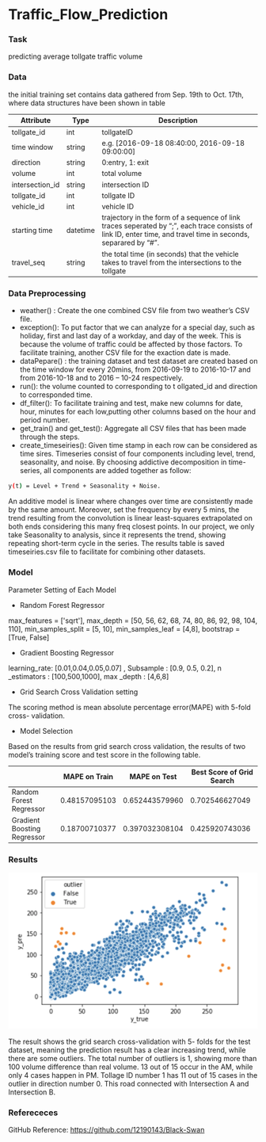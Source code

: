# Traffic_Flow_Prediction


### Task 

predicting average tollgate traffic volume


### Data

the initial training set contains data gathered from Sep. 19th to Oct. 17th, where data structures have been shown in table

|Attribute| Type |Description|
|----------|------------|------|
|tollgate_id| int | tollgateID|
|time window | string |  e.g. [2016-09-18 08:40:00, 2016-09-18 09:00:00] |
|direction | string | 0:entry, 1: exit |
|volume | int | total volume| 
|intersection_id| string |intersection ID |
|tollgate_id| int|tollgate ID|
|vehicle_id |int|vehicle ID|
|starting time| datetime|trajectory in the form of a sequence of link traces seperated by “;”, each trace consists of link ID, enter time, and travel time in seconds, separared by “#”.|
|travel_seq| string|the total time (in seconds) that the vehicle takes to travel from the intersections to the tollgate|

### Data Preprocessing

- weather() : Create the one combined CSV file from two weather’s CSV file.
- exception(): To put factor that we can analyze for a special day, such as holiday, first and last day of a workday, and day of the week. This is because the volume of traffic could be affected by those factors. To facilitate training, another CSV file for the exaction date is made.
- dataPepare() :  the training dataset and test dataset are created based on the time window for every 20mins, from 2016-09-19 to 2016-10-17 and from 2016-10-18 and to 2016 – 10-24 respectively.
- run():  the volume counted to corresponding to t ollgated_id and direction to corresponded time.
- df_filter(): To facilitate training and test, make new columns for date, hour, minutes for each low,putting other columns based on the hour and period number. 
- get_train() and get_test(): Aggregate all CSV files that has been made through the steps.
- create_timeseiries(): Given time stamp in each row can be considered as time sires. Timeseries consist of four components including level, trend, seasonality, and noise. By choosing addictive decomposition in time-series,
all components are added together as follow:

```sh
y(t) = Level + Trend + Seasonality + Noise.

```
An additive model is linear where changes over time are consistently made by the same amount. Moreover, set the frequency by every 5 mins, the trend resulting from the convolution is linear least-squares extrapolated on both ends considering this many freq closest points. In our project, we only take Seasonality to analysis, since it represents the trend, showing repeating short-term cycle in the series. The results table is saved timeseiries.csv file to facilitate for combining other datasets.

### Model

Parameter Setting of Each Model

- Random Forest Regressor

max_features = ['sqrt'],
max_depth = [50, 56, 62, 68, 74, 80, 86, 92, 98, 104, 110], min_samples_split = [5, 10],
min_samples_leaf = [4,8],
bootstrap = [True, False]


- Gradient Boosting Regressor

learning_rate: [0.01,0.04,0.05,0.07] ,
Subsample : [0.9, 0.5, 0.2],
n _estimators : [100,500,1000], 
max _depth : [4,6,8]


- Grid Search Cross Validation setting

The scoring method is mean absolute percentage error(MAPE) with 5-fold cross- validation.

- Model Selection 

Based on the results from grid search cross validation,  the results of two model’s training score and test score in the following table.


|                         |MAPE on Train| MAPE on Test| Best Score of Grid Search|
|-------------------------|---------------|--------------|-----------------------|
| Random Forest Regressor |    0.48157095103 |  0.652443579960 | 0.702546627049 |
| Gradient Boosting Regressor |0.18700710377 |  0.397032308104 | 0.425920743036 |

   
### Results

![plot](./Result.png)


The result shows the grid search cross-validation with 5- folds for the test dataset, meaning the prediction result has a clear increasing trend, while there are some outliers. The total number of outliers is 1, showing more than 100 volume difference than real volume. 13 out of 15 occur in the AM, while only 4 cases happen in PM. Tollage ID number 1 has 11 out of 15 cases in the outlier in direction number 0. This road connected with Intersection A and Intersection B.


### Referececes
GitHub Reference: https://github.com/12190143/Black-Swan

